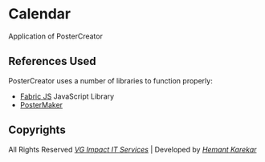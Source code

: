 # Calendar
Application of PosterCreator

References Used
----
PosterCreator uses a number of libraries to function properly:
- [Fabric JS][fabricjs] JavaScript Library
- [PosterMaker][reference]

Copyrights
----
All Rights Reserved [_VG Impact IT Services_][owner] | Developed by [_Hemant Karekar_][author]

   [owner]: <http://vgimpact.com>
   [author]: <https://github.com/HemantKarekar>
   [fabricjs]: <http://fabricjs.com>
   [reference]: <https://github.com/HemantKarekar/PosterCreator/tree/font-editor>
